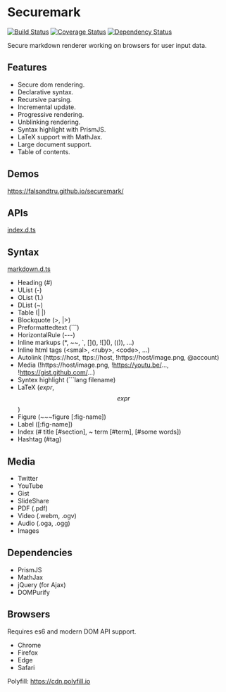 # Securemark

[![Build Status](https://travis-ci.org/falsandtru/securemark.svg?branch=master)](https://travis-ci.org/falsandtru/securemark)
[![Coverage Status](https://coveralls.io/repos/falsandtru/securemark/badge.svg?branch=master&service=github)](https://coveralls.io/github/falsandtru/securemark?branch=master)
[![Dependency Status](https://gemnasium.com/falsandtru/securemark.svg)](https://gemnasium.com/falsandtru/securemark)

Secure markdown renderer working on browsers for user input data.

## Features

- Secure dom rendering.
- Declarative syntax.
- Recursive parsing.
- Incremental update.
- Progressive rendering.
- Unblinking rendering.
- Syntax highlight with PrismJS.
- LaTeX support with MathJax.
- Large document support.
- Table of contents.

## Demos

https://falsandtru.github.io/securemark/

## APIs

[index.d.ts](index.d.ts)

## Syntax

[markdown.d.ts](markdown.d.ts)

- Heading (#)
- UList (-)
- OList (1.)
- DList (~)
- Table (| |)
- Blockquote (>, |>)
- Preformattedtext (```)
- HorizontalRule (---)
- Inline markups (*, ~~, `, \[](), !\[](), (()), ...)
- Inline html tags (\<smal>, \<ruby>, \<code>, ...)
- Autolink (https://host, ttps://host, !https://host/image.png, @account)
- Media (!https://host/image.png, !https://youtu.be/..., !https://gist.github.com/...)
- Syntex highlight (```lang filename)
- LaTeX ($expr$, $$expr$$)
- Figure (~~~figure [:fig-name])
- Label ([:fig-name])
- Index (# title [#section], ~ term [#term], [#some words])
- Hashtag (#tag)

## Media

- Twitter
- YouTube
- Gist
- SlideShare
- PDF (.pdf)
- Video (.webm, .ogv)
- Audio (.oga, .ogg)
- Images

## Dependencies

- PrismJS
- MathJax
- jQuery (for Ajax)
- DOMPurify

## Browsers

Requires es6 and modern DOM API support.

- Chrome
- Firefox
- Edge
- Safari

Polyfill: https://cdn.polyfill.io
